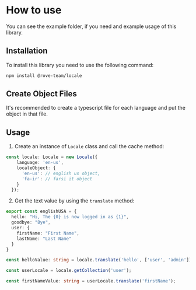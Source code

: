 # How to use

You can see the example folder, if you need and example usage of this library.

## Installation

To install this library you need to use the following command:

```bash
npm install @rove-team/locale
```

## Create Object Files

It's recommended to create a typescript file for each language and put the object in that file.

## Usage

1. Create an instance of `Locale` class and call the cache method:

```typescript
const locale: Locale = new Locale({
    language: 'en-us',
    localeObject: {
      'en-us': // english us object,
      'fa-ir': // farsi it object
    }
  });
```

2. Get the text value by using the `translate` method:

```typescript
export const englishUSA = {
  hello: "Hi, The {0} is now logged in as {1}",
  goodbye: "Bye",
  user: {
    firstName: "First Name",
    lastName: "Last Name"
  }
}
```

```typescript
const helloValue: string = locale.translate('hello', ['user', 'admin']);
```

```typescript
const userLocale = locale.getCollection('user');

const firstNameValue: string = userLocale.translate('firstName');
```